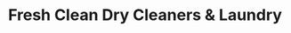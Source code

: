 ---
title: "Fresh Clean Dry Cleaners & Laundry"
url: /crook/fresh-clean-dry-cleaners-and-laundry/
shop: laundry
---